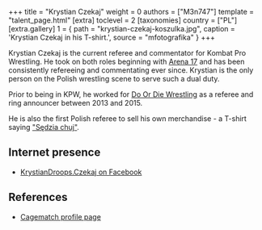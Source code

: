 +++
title = "Krystian Czekaj"
weight = 0
authors = ["M3n747"]
template = "talent_page.html"
[extra]
toclevel = 2
[taxonomies]
country = ["PL"]
[extra.gallery]
1 = { path = "krystian-czekaj-koszulka.jpg", caption = 'Krystian Czekaj in his T-shirt.', source = "mfotografika" }
+++

Krystian Czekaj is the current referee and commentator for Kombat Pro Wrestling.
He took on both roles beginning with [Arena 17](@e/kpw/2021-08-21-kpw-arena-17-odrodzenie.md) and has been consistently refereeing and commentating ever since.
Krystian is the only person on the Polish wrestling scene to serve such a dual duty.

Prior to being in KPW, he worked for [Do Or Die Wrestling](@/o/ddw.md) as a referee and ring announcer between 2013 and 2015.

He is also the first Polish referee to sell his own merchandise - a T-shirt saying ["Sędzia chuj"](@/a/polish-wrestling-chants.md).

## Internet presence

* [KrystianDroops.Czekaj on Facebook](https://www.facebook.com/krystiandroops.czekaj/)

## References

* [Cagematch profile page](https://www.cagematch.net/?id=2&nr=28296)
